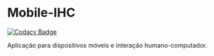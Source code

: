 # Mobile-IHC

[![Codacy Badge](https://api.codacy.com/project/badge/Grade/b2020fbe56974d5d80b38f9db167547d)](https://app.codacy.com/app/maciel16/Mobile-IHC?utm_source=github.com&utm_medium=referral&utm_content=maciel16/Mobile-IHC&utm_campaign=Badge_Grade_Settings)

Aplicação para dispositivos móveis e interação humano-computador.
